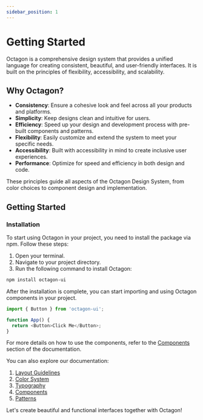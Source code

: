 ```yaml
---
sidebar_position: 1
---
```


# Getting Started

Octagon is a comprehensive design system that provides a unified language for creating consistent, beautiful, and user-friendly interfaces. It is built on the principles of flexibility, accessibility, and scalability.

## Why Octagon?

- **Consistency**: Ensure a cohesive look and feel across all your products and platforms.
- **Simplicity**: Keep designs clean and intuitive for users.
- **Efficiency**: Speed up your design and development process with pre-built components and patterns.
- **Flexibility**: Easily customize and extend the system to meet your specific needs.
- **Accessibility**: Built with accessibility in mind to create inclusive user experiences.
- **Performance**: Optimize for speed and efficiency in both design and code.

These principles guide all aspects of the Octagon Design System, from color choices to component design and implementation.

## Getting Started

### Installation

To start using Octagon in your project, you need to install the package via npm. Follow these steps:

1. Open your terminal.
2. Navigate to your project directory.
3. Run the following command to install Octagon:

  ```sh
  npm install octagon-ui
  ```

After the installation is complete, you can start importing and using Octagon components in your project.

```javascript
import { Button } from 'octagon-ui';

function App() {
  return <Button>Click Me</Button>;
}
```

For more details on how to use the components, refer to the [Components](../components/buttons.md) section of the documentation.

You can also explore our documentation:

1. [Layout Guidelines](../layout/grid-system.md)
2. [Color System](../colors/palette.md)
3. [Typography](../typography/font-families.md)
4. [Components](../components/buttons.md)
5. [Patterns](../patterns/data-display.md)


Let's create beautiful and functional interfaces together with Octagon!

